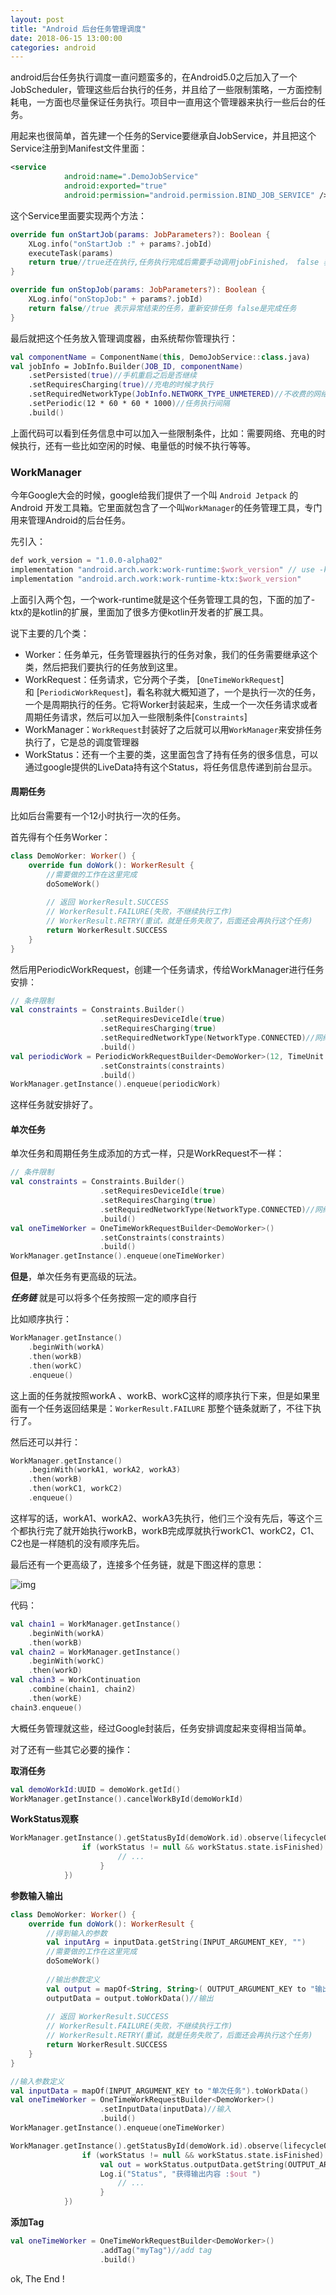 ```yaml
---
layout: post
title: "Android 后台任务管理调度"
date: 2018-06-15 13:00:00
categories: android
---
```




android后台任务执行调度一直问题蛮多的，在Android5.0之后加入了一个JobScheduler，管理这些后台执行的任务，并且给了一些限制策略，一方面控制耗电，一方面也尽量保证任务执行。项目中一直用这个管理器来执行一些后台的任务。

用起来也很简单，首先建一个任务的Service要继承自JobService，并且把这个Service注册到Manifest文件里面：

```xml
<service
            android:name=".DemoJobService"
            android:exported="true"
            android:permission="android.permission.BIND_JOB_SERVICE" />
```

这个Service里面要实现两个方法：

```kotlin
override fun onStartJob(params: JobParameters?): Boolean {
	XLog.info("onStartJob :" + params?.jobId)
	executeTask(params)
	return true//true还在执行,任务执行完成后需要手动调用jobFinished， false 表示任务执行完了
}

override fun onStopJob(params: JobParameters?): Boolean {
	XLog.info("onStopJob:" + params?.jobId)
	return false//true 表示异常结束的任务，重新安排任务 false是完成任务
}
```

最后就把这个任务放入管理调度器，由系统帮你管理执行：

```kotlin
val componentName = ComponentName(this, DemoJobService::class.java)
val jobInfo = JobInfo.Builder(JOB_ID, componentName)
    .setPersisted(true)//手机重启之后是否继续
    .setRequiresCharging(true)//充电的时候才执行
    .setRequiredNetworkType(JobInfo.NETWORK_TYPE_UNMETERED)//不收费的网络连接，比如wifi  
    .setPeriodic(12 * 60 * 60 * 1000)//任务执行间隔
    .build()
```

上面代码可以看到任务信息中可以加入一些限制条件，比如：需要网络、充电的时候执行，还有一些比如空闲的时候、电量低的时候不执行等等。



### WorkManager

今年Google大会的时候，google给我们提供了一个叫 `Android Jetpack` 的Android 开发工具箱。它里面就包含了一个叫`WorkManager`的任务管理工具，专门用来管理Android的后台任务。

先引入：

```kotlin
def work_version = "1.0.0-alpha02"
implementation "android.arch.work:work-runtime:$work_version" // use -ktx for Kotlin
implementation "android.arch.work:work-runtime-ktx:$work_version"
```

上面引入两个包，一个work-runtime就是这个任务管理工具的包，下面的加了-ktx的是kotlin的扩展，里面加了很多方便kotlin开发者的扩展工具。

说下主要的几个类：

- Worker：任务单元，任务管理器执行的任务对象，我们的任务需要继承这个类，然后把我们要执行的任务放到这里。
- WorkRequest：任务请求，它分两个子类， [`OneTimeWorkRequest`] 和 [`PeriodicWorkRequest`]，看名称就大概知道了，一个是执行一次的任务，一个是周期执行的任务。它将Worker封装起来，生成一个一次任务请求或者周期任务请求，然后可以加入一些限制条件[`Constraints`]
- WorkManager：`WorkRequest`封装好了之后就可以用`WorkManager`来安排任务执行了，它是总的调度管理器
- WorkStatus：还有一个主要的类，这里面包含了持有任务的很多信息，可以通过google提供的LiveData持有这个Status，将任务信息传递到前台显示。



#### 周期任务

比如后台需要有一个12小时执行一次的任务。

首先得有个任务Worker：

```kotlin
class DemoWorker: Worker() {
    override fun doWork(): WorkerResult {
        //需要做的工作在这里完成
        doSomeWork()
 
        // 返回 WorkerResult.SUCCESS  
        // WorkerResult.FAILURE(失败，不继续执行工作) 
        // WorkerResult.RETRY(重试，就是任务失败了，后面还会再执行这个任务)
        return WorkerResult.SUCCESS
    }
}
```

然后用PeriodicWorkRequest，创建一个任务请求，传给WorkManager进行任务安排：

```kotlin
// 条件限制
val constraints = Constraints.Builder()
					.setRequiresDeviceIdle(true)
        			.setRequiresCharging(true)
                    .setRequiredNetworkType(NetworkType.CONNECTED)//网络连接
                    .build()
val periodicWork = PeriodicWorkRequestBuilder<DemoWorker>(12, TimeUnit.HOURS)//任务执行周期12小时一次
                    .setConstraints(constraints)
                    .build()
WorkManager.getInstance().enqueue(periodicWork)
```

这样任务就安排好了。

#### 单次任务

单次任务和周期任务生成添加的方式一样，只是WorkRequest不一样：

```kotlin
// 条件限制
val constraints = Constraints.Builder()
					.setRequiresDeviceIdle(true)
        			.setRequiresCharging(true)
                    .setRequiredNetworkType(NetworkType.CONNECTED)//网络连接
                    .build()
val oneTimeWorker = OneTimeWorkRequestBuilder<DemoWorker>()
                    .setConstraints(constraints)
                    .build()
WorkManager.getInstance().enqueue(oneTimeWorker)
```



**但是**，单次任务有更高级的玩法。

***任务链*** 就是可以将多个任务按照一定的顺序自行

比如顺序执行：

```kotlin
WorkManager.getInstance()
    .beginWith(workA)
    .then(workB)
    .then(workC)
    .enqueue()
```

这上面的任务就按照workA 、workB、workC这样的顺序执行下来，但是如果里面有一个任务返回结果是：`WorkerResult.FAILURE` 那整个链条就断了，不往下执行了。

然后还可以并行：

```kotlin
WorkManager.getInstance()
    .beginWith(workA1, workA2, workA3)
    .then(workB)
    .then(workC1, workC2)
    .enqueue()
```

这样写的话，workA1、workA2、workA3先执行，他们三个没有先后，等这个三个都执行完了就开始执行workB，workB完成厚就执行workC1、workC2，C1、C2也是一样随机的没有顺序先后。

最后还有一个更高级了，连接多个任务链，就是下图这样的意思：

![img](https://developer.android.google.cn/images/topic/libraries/architecture/workmanager-chain.svg)

代码：

```kotlin
val chain1 = WorkManager.getInstance()
    .beginWith(workA)
    .then(workB)
val chain2 = WorkManager.getInstance()
    .beginWith(workC)
    .then(workD)
val chain3 = WorkContinuation
    .combine(chain1, chain2)
    .then(workE)
chain3.enqueue()
```



大概任务管理就这些，经过Google封装后，任务安排调度起来变得相当简单。

对了还有一些其它必要的操作：

**取消任务**

```kotlin
val demoWorkId:UUID = demoWork.getId()
WorkManager.getInstance().cancelWorkById(demoWorkId)
```

**WorkStatus观察**

```kotlin
WorkManager.getInstance().getStatusById(demoWork.id).observe(lifecycleOwner, Observer { workStatus->
                if (workStatus != null && workStatus.state.isFinished) {
                        // ...
                    }
            })
```

**参数输入输出**

```kotlin
class DemoWorker: Worker() {
    override fun doWork(): WorkerResult {
    	//得到输入的参数
        val inputArg = inputData.getString(INPUT_ARGUMENT_KEY, "")
        //需要做的工作在这里完成
        doSomeWork()
 
        //输出参数定义
        val output = mapOf<String, String>( OUTPUT_ARGUMENT_KEY to "输出内容")
        outputData = output.toWorkData()//输出
        
        // 返回 WorkerResult.SUCCESS  
        // WorkerResult.FAILURE(失败，不继续执行工作) 
        // WorkerResult.RETRY(重试，就是任务失败了，后面还会再执行这个任务)
        return WorkerResult.SUCCESS
    }
}
```

```kotlin
//输入参数定义
val inputData = mapOf(INPUT_ARGUMENT_KEY to "单次任务").toWorkData()
val oneTimeWorker = OneTimeWorkRequestBuilder<DemoWorker>()
					.setInputData(inputData)//输入
                    .build()
WorkManager.getInstance().enqueue(oneTimeWorker)

```

```kotlin
WorkManager.getInstance().getStatusById(demoWork.id).observe(lifecycleOwner, Observer { workStatus->
                if (workStatus != null && workStatus.state.isFinished) {
                	val out = workStatus.outputData.getString(OUTPUT_ARGUMENT_KEY, "")
                    Log.i("Status", "获得输出内容 :$out ")
                        // ...
                    }
            })
```

**添加Tag**

```kotlin
val oneTimeWorker = OneTimeWorkRequestBuilder<DemoWorker>()
					.addTag("myTag")//add tag
                    .build()
```







ok, The End !